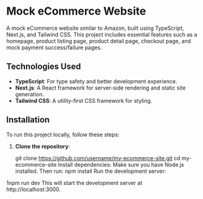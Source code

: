 # Mock eCommerce Website

A mock eCommerce website similar to Amazon, built using TypeScript, Next.js, and Tailwind CSS. This project includes essential features such as a homepage, product listing page, product detail page, checkout page, and mock payment success/failure pages.

## Technologies Used

- **TypeScript**: For type safety and better development experience.
- **Next.js**: A React framework for server-side rendering and static site generation.
- **Tailwind CSS**: A utility-first CSS framework for styling.

## Installation

To run this project locally, follow these steps:

1. **Clone the repository**:
   
   git clone https://github.com/username/my-ecommerce-site.git
   cd my-ecommerce-site
   Install dependencies: Make sure you have Node.js installed. Then run:
   npm install
Run the development server:

1npm run dev
This will start the development server at http://localhost:3000.
